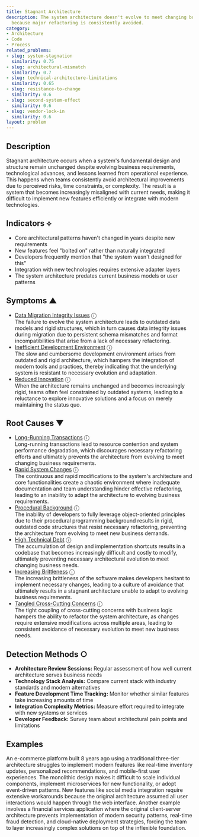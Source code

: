 ```yaml
---
title: Stagnant Architecture
description: The system architecture doesn't evolve to meet changing business needs
  because major refactoring is consistently avoided.
category:
- Architecture
- Code
- Process
related_problems:
- slug: system-stagnation
  similarity: 0.75
- slug: architectural-mismatch
  similarity: 0.7
- slug: technical-architecture-limitations
  similarity: 0.65
- slug: resistance-to-change
  similarity: 0.6
- slug: second-system-effect
  similarity: 0.6
- slug: vendor-lock-in
  similarity: 0.6
layout: problem
---
```


## Description

Stagnant architecture occurs when a system's fundamental design and structure remain unchanged despite evolving business requirements, technological advances, and lessons learned from operational experience. This happens when teams consistently avoid architectural improvements due to perceived risks, time constraints, or complexity. The result is a system that becomes increasingly misaligned with current needs, making it difficult to implement new features efficiently or integrate with modern technologies.


## Indicators ⟡

- Core architectural patterns haven't changed in years despite new requirements
- New features feel "bolted on" rather than naturally integrated
- Developers frequently mention that "the system wasn't designed for this"
- Integration with new technologies requires extensive adapter layers
- The system architecture predates current business models or user patterns


## Symptoms ▲

- [Data Migration Integrity Issues](data-migration-integrity-issues.md) <span class="info-tooltip" title="Confidence: 0.345, Strength: 0.642">ⓘ</span>
<br/>  The failure to evolve the system architecture leads to outdated data models and rigid structures, which in turn causes data integrity issues during migration due to persistent schema mismatches and format incompatibilities that arise from a lack of necessary refactoring.
- [Inefficient Development Environment](inefficient-development-environment.md) <span class="info-tooltip" title="Confidence: 0.324, Strength: 0.602">ⓘ</span>
<br/>  The slow and cumbersome development environment arises from outdated and rigid architecture, which hampers the integration of modern tools and practices, thereby indicating that the underlying system is resistant to necessary evolution and adaptation.
- [Reduced Innovation](reduced-innovation.md) <span class="info-tooltip" title="Confidence: 0.313, Strength: 0.588">ⓘ</span>
<br/>  When the architecture remains unchanged and becomes increasingly rigid, teams often feel constrained by outdated systems, leading to a reluctance to explore innovative solutions and a focus on merely maintaining the status quo.

## Root Causes ▼

- [Long-Running Transactions](long-running-transactions.md) <span class="info-tooltip" title="Confidence: 0.397, Strength: 0.827">ⓘ</span>
<br/>  Long-running transactions lead to resource contention and system performance degradation, which discourages necessary refactoring efforts and ultimately prevents the architecture from evolving to meet changing business requirements.
- [Rapid System Changes](rapid-system-changes.md) <span class="info-tooltip" title="Confidence: 0.381, Strength: 0.674">ⓘ</span>
<br/>  The continuous and rapid modifications to the system's architecture and core functionalities create a chaotic environment where inadequate documentation and team understanding hinder effective refactoring, leading to an inability to adapt the architecture to evolving business requirements.
- [Procedural Background](procedural-background.md) <span class="info-tooltip" title="Confidence: 0.349, Strength: 0.904">ⓘ</span>
<br/>  The inability of developers to fully leverage object-oriented principles due to their procedural programming background results in rigid, outdated code structures that resist necessary refactoring, preventing the architecture from evolving to meet new business demands.
- [High Technical Debt](high-technical-debt.md) <span class="info-tooltip" title="Confidence: 0.344, Strength: 0.773">ⓘ</span>
<br/>  The accumulation of design and implementation shortcuts results in a codebase that becomes increasingly difficult and costly to modify, ultimately preventing necessary architectural evolution to meet changing business needs.
- [Increasing Brittleness](increasing-brittleness.md) <span class="info-tooltip" title="Confidence: 0.319, Strength: 0.761">ⓘ</span>
<br/>  The increasing brittleness of the software makes developers hesitant to implement necessary changes, leading to a culture of avoidance that ultimately results in a stagnant architecture unable to adapt to evolving business requirements.
- [Tangled Cross-Cutting Concerns](tangled-cross-cutting-concerns.md) <span class="info-tooltip" title="Confidence: 0.301, Strength: 0.842">ⓘ</span>
<br/>  The tight coupling of cross-cutting concerns with business logic hampers the ability to refactor the system architecture, as changes require extensive modifications across multiple areas, leading to consistent avoidance of necessary evolution to meet new business needs.

## Detection Methods ○

- **Architecture Review Sessions:** Regular assessment of how well current architecture serves business needs
- **Technology Stack Analysis:** Compare current stack with industry standards and modern alternatives
- **Feature Development Time Tracking:** Monitor whether similar features take increasing amounts of time
- **Integration Complexity Metrics:** Measure effort required to integrate with new systems or services
- **Developer Feedback:** Survey team about architectural pain points and limitations


## Examples

An e-commerce platform built 8 years ago using a traditional three-tier architecture struggles to implement modern features like real-time inventory updates, personalized recommendations, and mobile-first user experiences. The monolithic design makes it difficult to scale individual components, implement microservices for new functionality, or adopt event-driven patterns. New features like social media integration require extensive workarounds because the original architecture assumed all user interactions would happen through the web interface. Another example involves a financial services application where the original client-server architecture prevents implementation of modern security patterns, real-time fraud detection, and cloud-native deployment strategies, forcing the team to layer increasingly complex solutions on top of the inflexible foundation.
